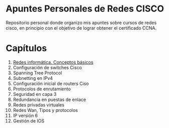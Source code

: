 # Apuntes Personales de Redes CISCO

Repositorio personal donde organizo mis apuntes sobre cursos de redes cisco, en principio con el objetivo de lograr obtener el certificado CCNA.

# Capítulos

1. [Redes informática. Conceptos básicos](./1-Redes-informática-Conceptos-básicos/README.md)
2. Configuración de switches Cisco
3. Spanning Tree Protocol
4. Subnetting en IPv4
5. Configuración inicial de routers Ciso
6. Protocolos de enrutamiento
7. Seguridad en capa 3
8. Redundancia en puestas de enlace
9. Redes privadas virtuales
10. Redes Wan, Tipos y protocolos
11. IP versión 6
12. Gestión de IOS

